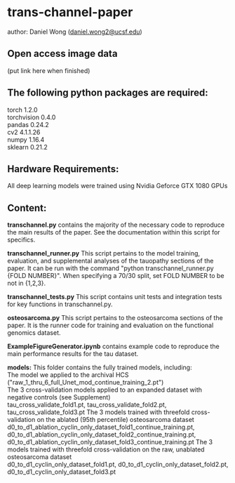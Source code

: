 # trans-channel-paper
author: Daniel Wong (daniel.wong2@ucsf.edu)

## Open access image data
(put link here when finished)

## The following python packages are required: 
torch 1.2.0 <br />
torchvision 0.4.0 <br />
pandas 0.24.2 <br />
cv2 4.1.1.26 <br />
numpy 1.16.4 <br />
sklearn 0.21.2 <br />

 
## Hardware Requirements:
All deep learning models were trained using Nvidia Geforce GTX 1080 GPUs

## Content:

**transchannel.py** contains the majority of the necessary code to reproduce the main results of the paper. See the documentation within this script for specifics. 

**transchannel_runner.py** This script pertains to the model training, evaluation, and supplemental analyses of the tauopathy sections of the paper. It can be run with the command "python transchannel_runner.py {FOLD NUMBER}". When specifying a 70/30 split, set FOLD NUMBER to be not in {1,2,3}.

**transchannel_tests.py** This script contains unit tests and integration tests for key functions in transchannel.py.

**osteosarcoma.py** This script pertains to the osteosarcoma sections of the paper. It is the runner code for training and evaluation on the functional genomics dataset. 

**ExampleFigureGenerator.ipynb** contains example code to reproduce the main performance results for the tau dataset.

**models:**
This folder contains the fully trained models, including: <br />
The model we applied to the archival HCS ("raw_1_thru_6_full_Unet_mod_continue_training_2.pt")  <br />
The 3 cross-validation models applied to an expanded dataset with negative controls (see Supplement)  <br />
	tau_cross_validate_fold1.pt, tau_cross_validate_fold2.pt, tau_cross_validate_fold3.pt
The 3 models trained with threefold cross-validation on the ablated (95th percentile) osteosarcoma dataset  <br />
	d0_to_d1_ablation_cyclin_only_dataset_fold1_continue_training.pt, d0_to_d1_ablation_cyclin_only_dataset_fold2_continue_training.pt, d0_to_d1_ablation_cyclin_only_dataset_fold3_continue_training.pt
The 3 models trained with threefold cross-validation on the raw, unablated osteosarcoma dataset  <br />
	d0_to_d1_cyclin_only_dataset_fold1.pt, d0_to_d1_cyclin_only_dataset_fold2.pt, d0_to_d1_cyclin_only_dataset_fold3.pt








